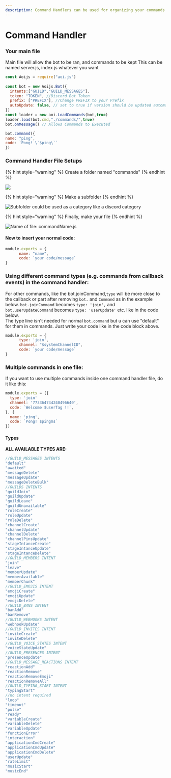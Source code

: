 ```yaml
---
description: Command Handlers can be used for organizing your commands
---
```


# Command Handler

### **Your main file** 

Main file will allow the bot to be ran, and commands to be kept This can be named server.js, index.js whatever you want

```javascript
const Aoijs = require("aoi.js")
 
const bot = new Aoijs.Bot({
  intents:["GUILD","GUILD_MESSAGES"],
  token: "TOKEN", //Discord Bot Token
  prefix: ["PREFIX"], //Change PREFIX to your Prefix
  autoUpdate: false, // set to true if version should be updated automatically after a package update
})
const loader = new aoi.LoadCommands(bot,true)
loader.load(bot.cmd,"./commands/",true)
bot.onMessage() // Allows Commands to Executed

bot.command({
name: "ping", 
code: `Pong! \`$ping\`` 
})
```

### Command Handler File Setups

{% hint style="warning" %}
Create a folder named "commands"
{% endhint %}

![](../../.gitbook/assets/screenshot-2020-11-23-at-9.54.22-pm.png)

{% hint style="warning" %}
Make a subfolder
{% endhint %}

![Subfolder could be used as a category like a discord category](../../.gitbook/assets/screenshot-2020-11-23-at-9.57.28-pm.png)

{% hint style="warning" %}
Finally, make your file
{% endhint %}

![Name of file: commandName.js](../../.gitbook/assets/screenshot-2020-11-23-at-10.00.16-pm.png)

#### Now to insert your normal code:

```javascript
module.exports = {
      name: "name",
      code: `your code/message`
}
```

### Using different command types \(e.g. commands from callback events\) in the command handler:

For other commands, like the bot.joinCommand,`type` will be more close to the callback or part after removing `bot.` and `Command` as in the example below. `bot.joinCommand` becomes `type: 'join',` and   
`bot.userUpdateCommand` becomes `type: 'userUpdate'` etc. like in the code below.  
The type line isn't needed for normal `bot.command` but u can use "default" for them in commands. Just write your code like in the code block above.

```javascript
module.exports = {
      type: 'join',
      channel: "$systemChannelID",
      code: `your code/message`
}
```

### Multiple commands in one file:

If you want to use multiple commands inside one command handler file, do it like this:

```javascript
module.exports = [{
  type: 'join'
  channel: '773364744240496640',
  code: `Welcome $userTag !!`,
}, {
  name: 'ping',
  code: `Pong! $pingms`
}]
```

#### Types
**ALL AVAILABLE TYPES ARE:**
```js
//GUILD_MESSAGES INTENTS 
"default" 
"awaited"
"messageDelete" 
"messageUpdate" 
"messageDeleteBulk" 
//GUILDS INTENTS
"guildJoin"
"guildUpdate"
"guildLeave"
"guildUnavailable"
"roleCreate"
"roleUpdate"
"roleDelete"
"channelCreate"
"channelUpdate"
"channelDelete"
"channelPinsUpdate"
"stageIntanceCreate"
"stageIntanceUpdate"
"stageIntanceDelete"
//GUILD_MEMBERS INTENT 
"join"
"leave"
"memberUpdate"
"memberAvailable"
"memberChunk"
//GUILD_EMOJIS INTENT 
"emojiCreate"
"emojiUpdate"
"emojiDelete"
//GUILD_BANS INTENT 
"banAdd"
"banRemove"
//GUILD_WEBHOOKS INTENT 
"webhookUpdate"
//GUILD_INVITES INTENT
"inviteCreate"
"inviteDelete"
//GUILD_VOICE_STATES INTENT
"voiceStateUpdate"
//GUILD_PRESENCES INTENT
"presenceUpdate"
//GUILD_MESSAGE_REACTIONS INTENT
"reactionAdd"
"reactionRemove"
"reactionRemoveEmoji"
"reactionRemoveAll"
//GUILD_TYPING_START INTENT 
"typingStart"
//no intent required 
"loop"
"timeout"
"pulse"
"ready"
"variableCreate"
"variableDelete"
"variableUpdate"
"functionError"
"interaction"
"applicationCmdCreate"
"applicationCmdUpdate"
"applicationCmdDelete"
"userUpdate"
"rateLimit"
"musicStart"
"musicEnd"  
```

